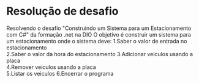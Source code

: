# Resolução de desafio 
Resolvendo o desafio "Construindo um Sistema para um Estacionamento com C#" da formação .net na DIO
O objetivo é construir um sistema para um estacionamento onde o sistema deve:
1.Saber o valor de entrada no estacionamento  
2.Saber o valor da hora do estacionamento
3.Adicionar veiculos usando a placa   
4.Remover veiculos usando a placa   
5.Listar os veiculos 6.Encerrar o programa
